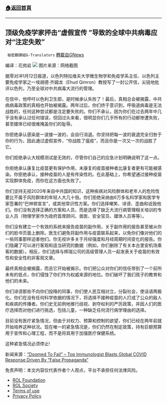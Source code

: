 ###  [:house:返回首頁](https://github.com/ourhimalayas/txt)
---


## 顶级免疫学家抨击“虚假宣传 ”导致的全球中共病毒应对“注定失败”
` 秘密翻譯組G-Translators` [轉載自GNews](https://gnews.org/zh-hans/1854967/)

编译：花岗岩
![](https://assets.gnews.org/wp-content/uploads/2022/01/图片1-79.png)
图片来源：网络截图

据零对冲1月12日报道，以色列特拉维夫大学微生物学和免疫学系主任、以色列主要免疫学家之一埃胡德·齐姆龙（Ehud Qimron）教授写了一封公开信，尖锐地批评以色列，乃至全球对中共病毒大流行的管理。

在信中，他呼吁以色利卫生部，是时候承认失败了！最后，真相总会被揭露，中共病病毒政策的真相也开始被揭露。两年过后，你们终于意识到，呼吸道病毒是无法战胜的，任何这种尝试都是注定要失败的。你们不承认，因为你们在过去两年中几乎没有承认过任何错误，但回过头来看，很明显你们几乎所有的行动都惨遭失败，甚至媒体已经很难掩盖你们的耻辱。

你拒绝承认感染是一波接一波的，会自行消退。你坚持把每一波的衰退完全归咎于你的行为，因此通过虚假宣传，“你战胜了瘟疫”，而且你是一次又一次的战胜了它。

你们拒绝承认大规模测试是无效的，尽管你们自己的应急计划明确说明了这一点。

你拒绝承认康复比疫苗更有保护作用，未康复的疫苗接种者比康复者更有可能被感染。你拒绝承认，接种疫苗的人是有传染性的。在此基础上，你希望通过接种疫苗实现群体免疫，而你在这方面也失败了。

你们坚持无视2020年来自中共国的知识，这种疾病对风险群体和老年人的危险性要比不属于风险群体的年轻人大几十倍。你们拒绝采纳由6万多名科学家和医学专家签署的“巴林顿宣言”，或其他常识性方案。你们选择嘲笑、诽谤、歪曲和诋毁他们。你们没有选择正确的方案和人员，而是选择了缺乏大流行病管理相关培训的专业人员（物理学家作为政府首席顾问、兽医、安全官员、媒体人员等等）。

你们没有建立一个有效的系统来报告疫苗的副作用，关于副作用的报告甚至被从你们的脸书页面上删除。医生们避免将副作用与疫苗联系起来，以免你们像对他们的一些同事那样迫害他们。你无视许多关于月经强度和月经周期时间变化的报告。你们隐藏了可以进行客观和适当研究的数据（例如，你们删除了有关本古里安机场乘客的数据）。相反，你们选择与辉瑞公司的高级管理人员一起发表关于疫苗的有效性和安全性的非客观文章。

最终真相会被揭露，而且它开始被揭示。你们把公众对你们的信任带到了一个前所未有的低点，你们侵蚀了你们作为权威来源的地位。你们破坏了我们孩子的教育和他们的未来。

你们诽谤那些不向你们投降的同事，你们使人民互相对立，分裂社会，使话语两极化。你们在没有任何科学依据的情况下，将选择不接种疫苗的人打成了公众的敌人和疾病的传播者。你们史无前例地推行歧视、剥夺权利的严厉政策，并因人们的医疗选择而对他们进行挑选，包括儿童，一种缺乏任何流行病学理由的选择。

目前没有医疗紧急情况，但由于对权力、预算和控制的欲望，你们已经在两年前就开始培养这种状况。现在唯一的紧急情况是，你们仍然在制定政策，持有巨额预算用于宣传和心理工程，而不是将其用于加强医疗保健系统。

这种紧急情况必须停止!

新闻来源：[“Doomed To Fail” – Top Immunologist Blasts Global COVID Response Driven By “False Propaganda”](https://www.zerohedge.com/covid-19/doomed-fail-top-immunologist-blasts-global-covid-response-driven-false-propaganda)

 

免责声明：本文内容仅代表作者个人观点，平台不承担任何法律风险。

- [ROL Foundation](https://rolfoundation.org/)
- [ROL Society](https://rolsociety.org/)
- [Terms of use](https://gnews.org/terms-of-use-3/)
- [Privacy Policy](https://gnews.org/privacy-policy/)
